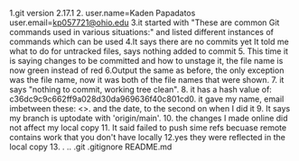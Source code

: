 1.git version 2.17.1
2. user.name=Kaden Papadatos
user.email=kp057721@ohio.edu
3.it started with "These are common Git commands used in various situations:" and listed different instances of commands which can be used
4.It says there are no commits yet It told me what to do for untracked files, says nothing added to commit
5. This time it is saying changes to be committed and how to unstage it, the file name is now green instead of red
6.Output the same as before, the only exception was the file name, now it was both of the file names that were shown.
7. it says "nothing to commit, working tree clean".
8. it has a hash value of: c36dc9c9c662ff9a028d30da969636f40c801cd0. 
it gave my name, email imbetween these: <>. and the date, to the second on when I did it
9. It says my branch is uptodate with 'origin/main'.
10. the changes I made online did not affect my local copy
11. It said failed to push sime refs becuase remote contains work that you don't have locally
12.yes they were reflected in the local copy
13. .  ..  .git  .gitignore  README.md
